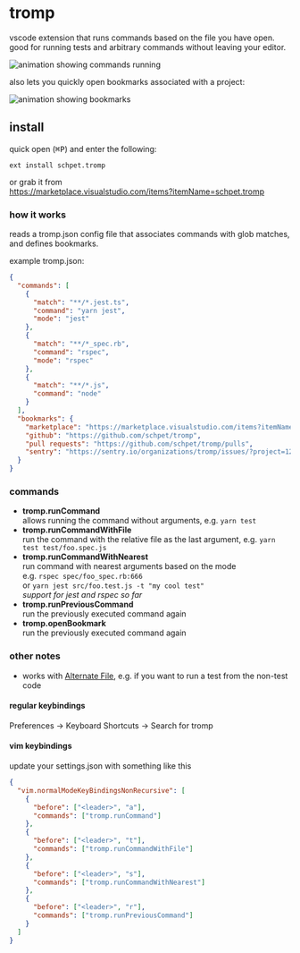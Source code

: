 # tromp

vscode extension that runs commands based on the file you have open. good for
running tests and arbitrary commands without leaving your editor.

![animation showing commands running](./images/commands-animation.gif)

also lets you quickly open bookmarks associated with a project:

![animation showing bookmarks](./images/bookmarks-animation.gif)

## install

quick open (<kbd>⌘P</kbd>) and enter the following:

```
ext install schpet.tromp
```

or grab it from  
https://marketplace.visualstudio.com/items?itemName=schpet.tromp

### how it works

reads a tromp.json config file that associates commands with glob matches, and
defines bookmarks.

example tromp.json:

```json
{
  "commands": [
    {
      "match": "**/*.jest.ts",
      "command": "yarn jest",
      "mode": "jest"
    },
    {
      "match": "**/*_spec.rb",
      "command": "rspec",
      "mode": "rspec"
    },
    {
      "match": "**/*.js",
      "command": "node"
    }
  ],
  "bookmarks": {
    "marketplace": "https://marketplace.visualstudio.com/items?itemName=schpet.tromp",
    "github": "https://github.com/schpet/tromp",
    "pull requests": "https://github.com/schpet/tromp/pulls",
    "sentry": "https://sentry.io/organizations/tromp/issues/?project=123456"
  }
}
```

### commands

- **tromp.runCommand**  
  allows running the command without arguments, e.g. `yarn test`
- **tromp.runCommandWithFile**  
  run the command with the relative file as the last argument, e.g.
  `yarn test test/foo.spec.js`
- **tromp.runCommandWithNearest**  
  run command with nearest arguments based on the mode  
  e.g. `rspec spec/foo_spec.rb:666`  
  or `yarn jest src/foo.test.js -t "my cool test"`  
  _support for jest and rspec so far_
- **tromp.runPreviousCommand**  
  run the previously executed command again
- **tromp.openBookmark**  
  run the previously executed command again

### other notes

- works with
  [Alternate File](https://marketplace.visualstudio.com/items?itemName=will-wow.vscode-alternate-file),
  e.g. if you want to run a test from the non-test code

#### regular keybindings

Preferences → Keyboard Shortcuts → Search for tromp

#### vim keybindings

update your settings.json with something like this

```json
{
  "vim.normalModeKeyBindingsNonRecursive": [
    {
      "before": ["<leader>", "a"],
      "commands": ["tromp.runCommand"]
    },
    {
      "before": ["<leader>", "t"],
      "commands": ["tromp.runCommandWithFile"]
    },
    {
      "before": ["<leader>", "s"],
      "commands": ["tromp.runCommandWithNearest"]
    },
    {
      "before": ["<leader>", "r"],
      "commands": ["tromp.runPreviousCommand"]
    }
  ]
}
```
